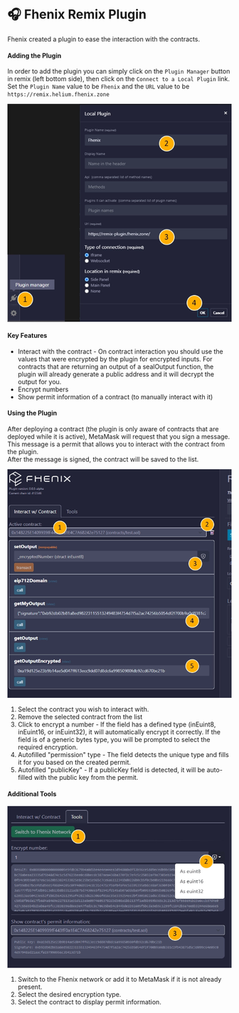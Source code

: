 # 🎧 Fhenix Remix Plugin

Fhenix created a plugin to ease the interaction with the contracts. 

#### Adding the Plugin

In order to add the plugin you can simply click on the `Plugin Manager` button in remix (left bottom side), then click on the `Connect to a Local Plugin` link.
Set the `Plugin Name` value to be `Fhenix` and the `URL` value to be `https://remix.helium.fhenix.zone`

![](/img/install-plugin.webp)

#### Key Features

* Interact with the contract - On contract interaction you should use the values that were encrypted by the plugin for encrypted inputs. For contracts that are returning an output of a sealOutput function, the plugin will already generate a public address and it will decrypt the output for you.
* Encrypt numbers
* Show permit information of a contract (to manually interact with it)
  

#### Using the Plugin

After deploying a contract (the plugin is only aware of contracts that are deployed while it is active), MetaMask will request that you sign a message. This message is a permit that allows you to interact with the contract from the plugin.  
After the message is signed, the contract will be saved to the list.  

![](/img/interact-info-1.webp)


1. Select the contract you wish to interact with.
2. Remove the selected contract from the list
3. Click to encrypt a number - If the field has a defined type (inEuint8, inEuint16, or inEuint32), it will automatically encrypt it correctly. If the field is of a generic bytes type, you will be prompted to select the required encryption.
4. Autofilled "permission" type - The field detects the unique type and fills it for you based on the created permit.
5. Autofilled "publicKey" - If a publicKey field is detected, it will be auto-filled with the public key from the permit.


#### Additional Tools

![](/img/tools-info.webp)

1. Switch to the Fhenix network or add it to MetaMask if it is not already present.
2. Select the desired encryption type.
3. Select the contract to display permit information.
